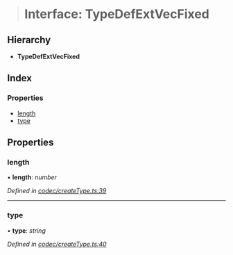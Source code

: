 > # Interface: TypeDefExtVecFixed

## Hierarchy

* **TypeDefExtVecFixed**

## Index

### Properties

* [length](_codec_createtype_.typedefextvecfixed.md#length)
* [type](_codec_createtype_.typedefextvecfixed.md#type)

## Properties

###  length

• **length**: *number*

*Defined in [codec/createType.ts:39](https://github.com/polkadot-js/api/blob/98cffea/packages/types/src/codec/createType.ts#L39)*

___

###  type

• **type**: *string*

*Defined in [codec/createType.ts:40](https://github.com/polkadot-js/api/blob/98cffea/packages/types/src/codec/createType.ts#L40)*